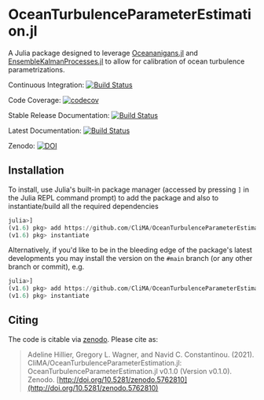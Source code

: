 # OceanTurbulenceParameterEstimation.jl

A Julia package designed to leverage [Oceananigans.jl](http://github.com/CliMA/Oceananigans.jl/) and [EnsembleKalmanProcesses.jl](https://github.com/CliMA/EnsembleKalmanProcesses.jl) to allow for calibration of ocean turbulence parametrizations.

Continuous Integration: [![Build Status](https://github.com/CliMA/OceanTurbulenceParameterEstimation.jl/workflows/CI/badge.svg)](https://github.com/CliMA/OceanTurbulenceParameterEstimation.jl/actions?query=workflow%3ACI+branch%3Amaster)

Code Coverage: [![codecov](https://codecov.io/gh/CliMA/OceanTurbulenceParameterEstimation.jl/branch/main/graph/badge.svg?token=cPeTALmiPU)](https://codecov.io/gh/CliMA/OceanTurbulenceParameterEstimation.jl)

Stable Release Documentation: [![Build Status](https://img.shields.io/badge/documentation-stable%20release-blue)](https://clima.github.io/OceanTurbulenceParameterEstimation.jl/stable)

Latest Documentation: [![Build Status](https://img.shields.io/badge/documentation-in%20development-orange)](https://clima.github.io/OceanTurbulenceParameterEstimation.jl/dev)

Zenodo: [![DOI](https://zenodo.org/badge/DOI/10.5281/zenodo.5762810.svg)](https://doi.org/10.5281/zenodo.5762810)


## Installation

To install, use Julia's  built-in package manager (accessed by pressing `]` in the Julia REPL command prompt) to add the package and also to instantiate/build all the required dependencies

```julia
julia>]
(v1.6) pkg> add https://github.com/CliMA/OceanTurbulenceParameterEstimation.jl
(v1.6) pkg> instantiate
```

Alternatively, if you'd like to be in the bleeding edge of the package's latest developments you may
install the version on the `#main` branch (or any other branch or commit), e.g.

```julia
julia>]
(v1.6) pkg> add https://github.com/CliMA/OceanTurbulenceParameterEstimation.jl#main
(v1.6) pkg> instantiate
```


## Citing

The code is citable via [zenodo](https://zenodo.org). Please cite as:

> Adeline Hillier, Gregory L. Wagner, and Navid C. Constantinou. (2021). CliMA/OceanTurbulenceParameterEstimation.jl: OceanTurbulenceParameterEstimation.jl v0.1.0 (Version v0.1.0). Zenodo. [http://doi.org/10.5281/zenodo.5762810](http://doi.org/10.5281/zenodo.5762810)

